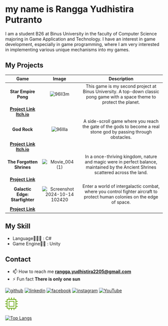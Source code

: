 
# my name is Rangga Yudhistira Putranto
I am a student B26 at Binus University in the faculty of Computer Science majoring in Game Application and Technology. I have an interest in game development, especially in game programming, where I am very interested in implementing various unique mechanisms into my games.

## My Projects

| Game                | Image                                                                | Description                                                                 |
|:-------------------:|:--------------------------------------------------------------------:|:---------------------------------------------------------------------------:|
| **Star Empire Pong** | ![96ll3m](https://github.com/user-attachments/assets/eb4f9ebc-57ac-4270-8474-6f4ba8d28d37) | This game is my second project at Binus University. A top-down classic pong game with a space theme to protect the planet. |
| [**Project Link**](https://github.com/Rangga2205/ProjekPongStarBattleShip) [**Itch.io**](https://ranggayupis.itch.io/empire-pong) |                                                                            |
| **God Rock**         | ![96llla](https://github.com/user-attachments/assets/f3c35997-f1b9-4c63-9fec-62a399a3e3dd) | A side-scroll game where you reach the gate of the gods to become a real stone god by passing through obstacles. |
| [**Project Link**](https://github.com/Rangga2205/ProjeckSideScroll_2D_God_Rock) [**Itch.io**](https://ranggayupis.itch.io/god-rock-1) |                                                                            |
| **The Forgotten Shrines** | ![Movie_004 (1)](https://github.com/user-attachments/assets/fa5fb585-26df-4b87-92f4-1a5853c4c58a) | In a once-thriving kingdom, nature and magic were in perfect balance, maintained by the Ancient Shrines scattered across the land. |
| [**Project Link**](link) |                                                                   |
| **Galactic Edge: Starfighter** | <img width="300" alt="Screenshot 2024-10-14 102420" src="https://github.com/user-attachments/assets/a74bc6a8-7f23-430c-bb30-658b55551a0a"> | Enter a world of intergalactic combat, where you control fighter aircraft to protect human colonies on the edge of space. |
| [**Project Link**](link) |                                                                   |


## My Skill
- Language🕵🏼‍♀️     : C#
- Game Engine✍🏼  : Unity
  
## Contact
- 📫 How to reach me **rangga.yudhistira2205@gmail.com**
- ⚡ Fun fact **There is only one sun**
  
[<img src='https://cdn.jsdelivr.net/npm/simple-icons@3.0.1/icons/github.svg' alt='github' height='40'>](https://github.com/Rangga2205)  [<img src='https://cdn.jsdelivr.net/npm/simple-icons@3.0.1/icons/linkedin.svg' alt='linkedin' height='40'>](https://www.linkedin.com/in/rangga-yudhistira-a19683253/)  [<img src='https://cdn.jsdelivr.net/npm/simple-icons@3.0.1/icons/facebook.svg' alt='facebook' height='40'>](https://www.facebook.com/rangga.yudhistira.33886/)  [<img src='https://cdn.jsdelivr.net/npm/simple-icons@3.0.1/icons/instagram.svg' alt='instagram' height='40'>](https://www.instagram.com/r_yudpis/)  [<img src='https://cdn.jsdelivr.net/npm/simple-icons@3.0.1/icons/youtube.svg' alt='YouTube' height='40'>](https://www.youtube.com/channel/ranggayudhistira4788)  

<a href='https://docs.github.com/en/developers'><img src='https://raw.githubusercontent.com/acervenky/animated-github-badges/master/assets/devbadge.gif' width='40' height='40'></a> 

[![Top Langs](https://github-readme-stats.vercel.app/api/top-langs/?username=Rangga2205)](https://github.com/anuraghazra/github-readme-stats)



